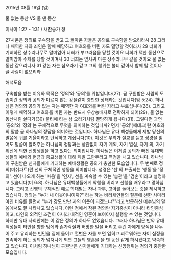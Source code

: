 2015년 08월 16일 (일)

물 없는 동산 VS 물 댄 동산



이사야 1:27 - 1:31 / 새찬송가  장


27시온은 정의로 구속함을 받고 그 돌아온 자들은 공의로 구속함을 받으리라사 28 그러나 패역한 자와 죄인은 함께 패망하고 여호와를 버린 자도 멸망할 것이라사 29 너희가 기뻐하던 상수리나무로 말미암아 너희가 부끄러움을 당할 것이요 너희가 택한 동산으로 말미암아 수치를 당할 것이며사 30 너희는 잎사귀 마른 상수리나무 같을 것이요 물 없는 동산 같으리니사 31 강한 자는 삼오라기 같고 그의 행위는 불티 같아서 함께 탈 것이나 끌 사람이 없으리라

해석도움





구속함을 받는 이유와 목적은 ‘정의’와 ‘공의’를 위함입니다(27). 곧 구원받은 사람의 모습이란 정의와 공의가 마르지 않는 강물같이 충만한 상태라는 것입니다(암 5:24). 
하나님은 정의와 공의가 없는 자는 패역한 자 여호와를 버린 자라고 부르십니다(28). 
그리고 이렇게 패역하고 여호와를 버린 자는 반드시 우상숭배자로 전락하게 되어(29), 물 없는 동산처럼 살다가(30) 불티에 타는 삼 오라기처럼 멸망하게 됩니다(31). 
그렇다면 과연 '공의'와 '정의'는 구체적으로 무엇을 의미하는 것입니까? 
먼저 '공의'(쩨데크)란 여호와의 말씀 곧 하나님의 정답을 의미하는 것입니다. 
하나님은 유다 백성들에게 제발 당신의 말씀에 귀를 기울이라고 탄식하고 계십니다(10). 
이것은 우리가 설교를 듣고 성경을 읽어도 말씀이 알려주는 하나님의 정답과는 상관없이 자기 계획, 자기 열심, 자기 의, 자기 위신에 의한 신앙생활을 하고 있다는 의미입니다. 
하나님은 이처럼 공의가 빠진 유대백성들의 예배와 헌금과 종교생활에 대해 제발 그만두라고 역정을 내고 있습니다. 
하나님이 구원받은 신자들에게 기대하는 예배생활은 공의가 충만한 모습입니다. 
두 번째로 정의(미쉬파트)란 선의 구체적인 행동을 의미합니다. 성경은 '선'의 표출되는 '행동'을 '정의', 선이 나오게 하는 '마음'을 '인자', 선을 계속할 수 있는 '습관'을 '겸손'이라고 설명하고 있습니다(미 6:8). 하나님은 유대백성들에게 악행을 버리고 선행을 배우라고 명하십니다. 그리고 선행의 구체적인 예로 학대받는 자나 과부, 고아를 돌아보는 것을 제시하고 있습니다. 
정의는 "누가 내 이웃이니이까?" 라는 하는 바리새인들의 질문에 선한 사마리아인 비유를 들면서 "누가 강도 만난 자의 이웃이 되겠느냐?"라고 반문하신 예수님의 말씀에서도 잘 나타나고 있습니다. 이런 점에서 참된 정의란 자기중심이 아니라 타인중심이고, 타인의 외적인 조건이 아니라 내적인 영혼이 보여야지 실행할 수 있는 것입니다. 
하지만 유대 사회안에는 이 같은 정의가 하나도 없었습니다. 
그러나 하나님은 만약 유대백성들이 타인을 향한 멍에와 손가락질과 허망한 말을 버리고 주린 자에게 양식을 나누어 주고 유리하는 빈민을 집에 들이고 헐벗은 자를 보면 입히고 괴로워하는 자이 심정을 만족하게 하는 정의가 넘쳐나게 되면 그들의 영혼을 물 댄 동산 같게 하시겠다고 약속하고 있습니다. 이처럼 하나님이 구원받은 신자들에게 기대하는 신앙행위는 정의가 충만한 모습입니다.